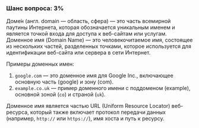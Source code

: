 ### Шанс вопроса: 3%

Доме́н (англ. domain — область, сфера) — это часть всемирной паутины Интернетa, которая обозначается уникальным именем и является точкой входа для доступа к веб-сайтам или услугам. Доменное имя (Domain Name) — это человекочитаемое имя, состоящее из нескольких частей, разделенных точками, которое используется для идентификации веб-сайта или сервера в сети Интернет.

Примеры доменных имен:
1. `google.com` — это доменное имя для Google Inc., включающее основную часть (google) и зону (com).
2. `example.co.uk` — пример доменного имени с поддоменом (example), основной зоной (`co`) и страной (`uk`).

Доменное имя является частью URL (Uniform Resource Locator) веб-ресурса, который также включает протокол передачи данных (например, `http://` или `https://`), имя хоста и путь к ресурсу.